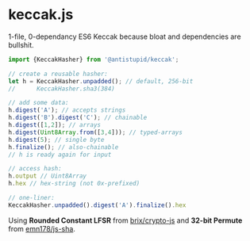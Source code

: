 # keccak.js
1-file, 0-dependancy ES6 Keccak because bloat and dependencies are bullshit.

```JavaScript
import {KeccakHasher} from '@antistupid/keccak';

// create a reusable hasher:
let h = KeccakHasher.unpadded(); // default, 256-bit
//      KeccakHasher.sha3(384)

// add some data:
h.digest('A'); // accepts strings
h.digest('B').digest('C'); // chainable
h.digest([1,2]); // arrays
h.digest(Uint8Array.from([3,4])); // typed-arrays
h.digest(5); // single byte
h.finalize(); // also-chainable
// h is ready again for input

// access hash:
h.output // Uint8Array
h.hex // hex-string (not 0x-prefixed)

// one-liner:
KeccakHasher.unpadded().digest('A').finalize().hex
```

Using **Rounded Constant LFSR** from [brix/crypto-js](https://github.com/brix/crypto-js/blob/develop/src/sha3.js) and **32-bit Permute** from [emn178/js-sha](https://github.com/emn178/js-sha3).